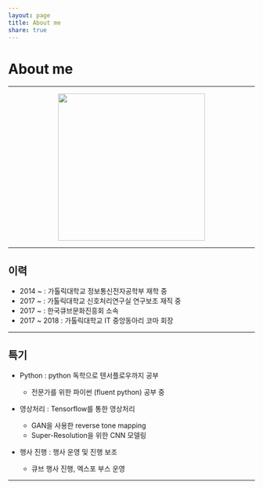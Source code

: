 ```yaml
---
layout: page
title: About me
share: true
---
```

# About me
---
<center><img src="https://user-images.githubusercontent.com/11483057/45756309-82f5e900-bc5b-11e8-910a-870146da1bc5.png" width="300" height="300"></center>

---
## 이력
- 2014 ~ : 가톨릭대학교 정보통신전자공학부 재학 중
- 2017 ~ : 가톨릭대학교 신호처리연구실 연구보조 재직 중
- 2017 ~ : 한국큐브문화진흥회 소속
- 2017 ~ 2018 : 가톨릭대학교 IT 중앙동아리 코마 회장

---
## 특기
- Python : python 독학으로 텐서플로우까지 공부
  - 전문가를 위한 파이썬 (fluent python) 공부 중  

- 영상처리 : Tensorflow를 통한 영상처리  
  - GAN을 사용한 reverse tone mapping
  - Super-Resolution을 위한 CNN 모델링

- 행사 진행 : 행사 운영 및 진행 보조  
  - 큐브 행사 진행, 엑스포 부스 운영  

---
